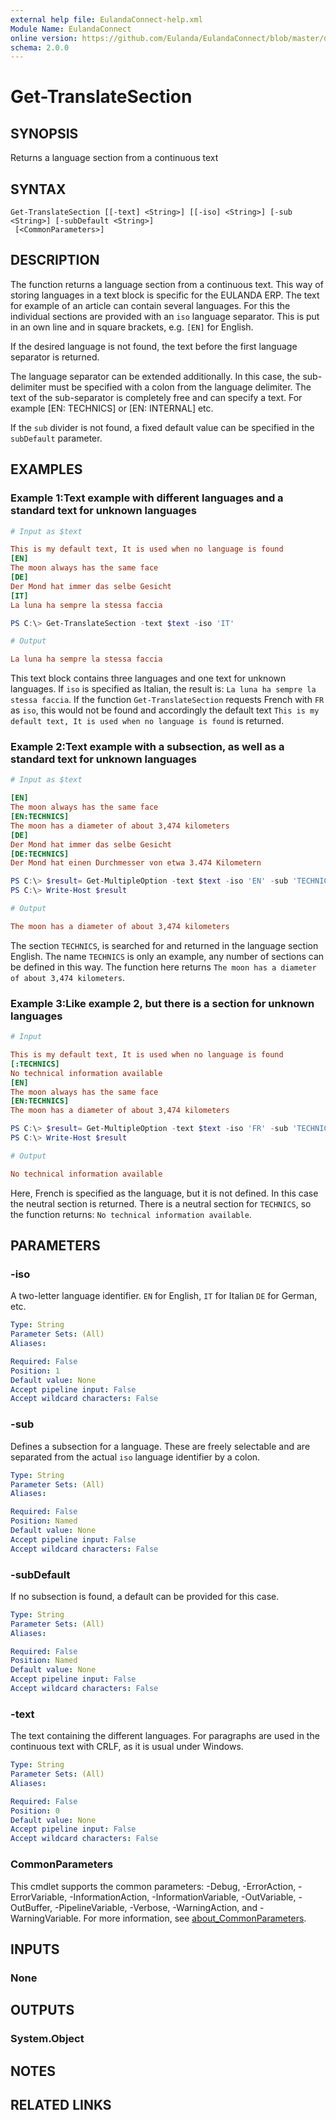 ```yaml
---
external help file: EulandaConnect-help.xml
Module Name: EulandaConnect
online version: https://github.com/Eulanda/EulandaConnect/blob/master/docs/Get-TranslateSection.md
schema: 2.0.0
---
```


# Get-TranslateSection

## SYNOPSIS
Returns a language section from a continuous text

## SYNTAX

```
Get-TranslateSection [[-text] <String>] [[-iso] <String>] [-sub <String>] [-subDefault <String>]
 [<CommonParameters>]
```

## DESCRIPTION
The function returns a language section from a continuous text. This way of storing languages in a text block is specific for the EULANDA ERP. The text for example of an article can contain several languages. For this the individual sections are provided with an `iso` language separator. This is put in an own line and in square brackets, e.g. `[EN]` for English.

If the desired language is not found, the text before the first language separator is returned.

The language separator can be extended additionally.  In this case, the sub-delimiter must be specified with a colon from the language delimiter. The text of the sub-separator is completely free and can specify a text. For example [EN: TECHNICS] or [EN: INTERNAL] etc.

If the `sub` divider is not found, a fixed default value can be specified in the `subDefault` parameter. 

## EXAMPLES

### Example 1:Text example with different languages and a standard text for unknown languages
```ini
# Input as $text

This is my default text, It is used when no language is found
[EN]
The moon always has the same face
[DE]
Der Mond hat immer das selbe Gesicht
[IT]
La luna ha sempre la stessa faccia
```

```powershell
PS C:\> Get-TranslateSection -text $text -iso 'IT'
```

```ini
# Output

La luna ha sempre la stessa faccia
```

This text block contains three languages and one text for unknown languages. If `iso` is specified as Italian, the result is: `La luna ha sempre la stessa faccia`. If the function `Get-TranslateSection` requests French with `FR` as `iso`, this would not be found and accordingly the default text `This is my default text, It is used when no language is found` is returned.

### Example 2:Text example with a subsection, as well as a standard text for unknown languages
```ini
# Input as $text

[EN]
The moon always has the same face
[EN:TECHNICS]
The moon has a diameter of about 3,474 kilometers
[DE]
Der Mond hat immer das selbe Gesicht
[DE:TECHNICS]
Der Mond hat einen Durchmesser von etwa 3.474 Kilometern
```

```powershell
PS C:\> $result= Get-MultipleOption -text $text -iso 'EN' -sub 'TECHNICS'
PS C:\> Write-Host $result
```

```ini
# Output

The moon has a diameter of about 3,474 kilometers
```

The section `TECHNICS`, is searched for and returned in the language section English. The name `TECHNICS` is only an example, any number of sections can be defined in this way. The function here returns `The moon has a diameter of about 3,474 kilometers`.

### Example 3:Like example 2, but there is a section for unknown languages
```ini
# Input

This is my default text, It is used when no language is found
[:TECHNICS]
No technical information available
[EN]
The moon always has the same face
[EN:TECHNICS]
The moon has a diameter of about 3,474 kilometers
```

```powershell
PS C:\> $result= Get-MultipleOption -text $text -iso 'FR' -sub 'TECHNICS'
PS C:\> Write-Host $result
```

```ini
# Output

No technical information available
```

Here, French is specified as the language, but it is not defined. In this case the neutral section is returned. There is a neutral section for `TECHNICS`, so the function returns: `No technical information available`.

## PARAMETERS

### -iso
A two-letter language identifier. `EN` for English, `IT` for Italian `DE` for German, etc.

```yaml
Type: String
Parameter Sets: (All)
Aliases:

Required: False
Position: 1
Default value: None
Accept pipeline input: False
Accept wildcard characters: False
```

### -sub
Defines a subsection for a language. These are freely selectable and are separated from the actual `iso` language identifier by a colon.

```yaml
Type: String
Parameter Sets: (All)
Aliases:

Required: False
Position: Named
Default value: None
Accept pipeline input: False
Accept wildcard characters: False
```

### -subDefault
If no subsection is found, a default can be provided for this case.

```yaml
Type: String
Parameter Sets: (All)
Aliases:

Required: False
Position: Named
Default value: None
Accept pipeline input: False
Accept wildcard characters: False
```

### -text
The text containing the different languages. For paragraphs are used in the continuous text with CRLF, as it is usual under Windows.

```yaml
Type: String
Parameter Sets: (All)
Aliases:

Required: False
Position: 0
Default value: None
Accept pipeline input: False
Accept wildcard characters: False
```

### CommonParameters
This cmdlet supports the common parameters: -Debug, -ErrorAction, -ErrorVariable, -InformationAction, -InformationVariable, -OutVariable, -OutBuffer, -PipelineVariable, -Verbose, -WarningAction, and -WarningVariable. For more information, see [about_CommonParameters](http://go.microsoft.com/fwlink/?LinkID=113216).

## INPUTS

### None

## OUTPUTS

### System.Object
## NOTES

## RELATED LINKS
